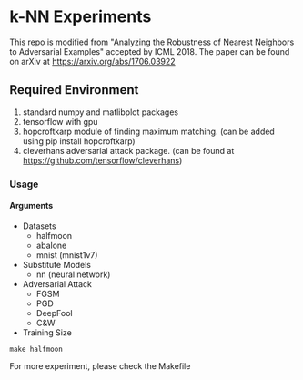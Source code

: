 # k-NN Experiments
This repo is modified from "Analyzing the Robustness of Nearest Neighbors to Adversarial Examples" accepted by ICML 2018. The paper can be found on arXiv at https://arxiv.org/abs/1706.03922

## Required Environment
   1. standard numpy and matlibplot packages
   2. tensorflow with gpu
   3. hopcroftkarp module of finding maximum matching.  (can be added using pip install hopcroftkarp)
   4. cleverhans adversarial attack package. (can be found at https://github.com/tensorflow/cleverhans)

### Usage 
#### Arguments
* Datasets
    * halfmoon
    * abalone
    * mnist (mnist1v7)
* Substitute Models
    * nn (neural network)
* Adversarial Attack
    * FGSM
    * PGD
    * DeepFool
    * C&W
* Training Size    

```
make halfmoon
```

For more experiment, please check the Makefile
